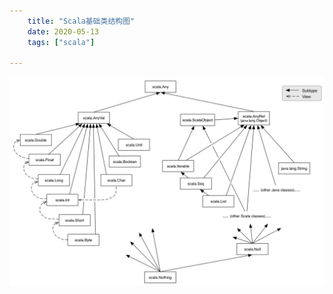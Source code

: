 ```yaml
---
    title: "Scala基础类结构图"
    date: 2020-05-13
    tags: ["scala"]
    
---
```


![scala](scala_base_type.png)